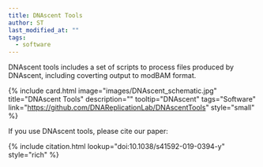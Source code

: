 ```yaml
---
title: DNAscent Tools
author: ST
last_modified_at: ""
tags:
  - software
---
```

<!-- excerpt start -->

DNAscent tools includes a set of scripts to process files produced by DNAscent, including coverting output to modBAM format.

<!-- excerpt end -->

{%
  include card.html
  image="images/DNAscent_schematic.jpg"
  title="DNAscent Tools"
  description=""
  tooltip="DNAscent"
  tags="Software"
  link="https://github.com/DNAReplicationLab/DNAscentTools"
  style="small"
%}

If you use DNAscent tools, please cite our paper:

{%
  include citation.html
  lookup="doi:10.1038/s41592-019-0394-y"
  style="rich"
%}
